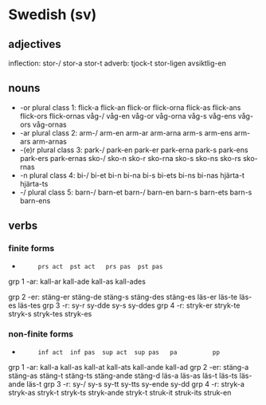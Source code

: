 # Swedish (sv)

## adjectives
inflection: stor-/ stor-a stor-t
adverb:     tjock-t stor-ligen avsiktlig-en

## nouns
* -or plural
class 1:   flick-a  flick-an  flick-or  flick-orna
           flick-as flick-ans flick-ors flick-ornas
           våg-/    våg-en    våg-or    våg-orna
           våg-s    våg-ens   våg-ors   våg-ornas
* -ar plural
class 2:   arm-/ arm-en  arm-ar  arm-arna
           arm-s arm-ens arm-ars arm-arnas
* -(e)r plural
class 3:   park-/ park-en  park-er  park-erna
           park-s park-ens park-ers park-ernas
           sko-/  sko-n    sko-r    sko-rna
           sko-s  sko-ns   sko-rs   sko-rnas
* -n plural
class 4:   bi-/   bi-et    bi-n     bi-na
           bi-s   bi-ets   bi-ns    bi-nas
                  hjärta-t
                  hjärta-ts
* -/ plural
class 5:   barn-/ barn-et  barn-/   barn-en
           barn-s barn-ets barn-s   barn-ens

## verbs

### finite forms

*          prs act  pst act   prs pas  pst pas
grp 1 -ar: kall-ar  kall-ade  kall-as  kall-ades

grp 2 -er: stäng-er stäng-de  stäng-s  stäng-des
                              stäng-es
           läs-er   läs-te    läs-es   läs-tes
grp 3 -r:  sy-r     sy-dde    sy-s     sy-ddes
grp 4 -r:  stryk-er stryk-te  stryk-s  stryk-tes
                              stryk-es

### non-finite forms

*          inf act  inf pas  sup act  sup pas   pa          pp       
grp 1 -ar: kall-a   kall-as  kall-at  kall-ats  kall-ande   kall-ad
grp 2 -er: stäng-a  stäng-as stäng-t  stäng-ts  stäng-ande  stäng-d
           läs-a    läs-as   läs-t    läs-ts    läs-ande    läs-t
grp 3 -r:  sy-/     sy-s     sy-tt    sy-tts    sy-ende     sy-dd
grp 4 -r:  stryk-a  stryk-as stryk-t  stryk-ts  stryk-ande  stryk-t
                             struk-it struk-its             struk-en
